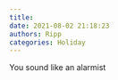 ```yaml
---
title: 
date: 2021-08-02 21:18:23
authors: Ripp
categories: Holiday
---
```


 You sound like an alarmist